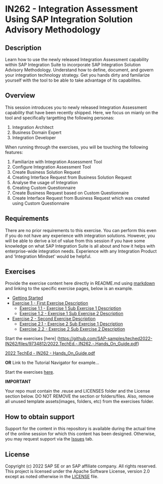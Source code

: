 # IN262 - Integration Assessment Using SAP Integration Solution Advisory Methodology

## Description

Learn how to use the newly released Integration Assessment capability within SAP Integration Suite to incorporate SAP Integration Solution Advisory Methodology. Understand how to define, document, and govern your integration technology strategy. Get you hands dirty and familarize yourself with the tool to be able to take advantage of its capabilites.   

## Overview

This session introduces you to newly released Integration Assessment capability that have been recently shipped. Here, we focus on mianly on the tool and specifically targetting the following personas:
1. Integration Architect
2. Business Domain Expert
3. Integration Developer

When running through the exercises, you will be touching the following features:

1. Familiarize with Integration Assessment Tool
2. Configure Integration Assessment Tool
3. Create Business Solution Request
4. Creating Interface Request from Business Solution Request
5. Analyse the usage of Integration
6. Creating Custom Questionnaire
7. Create Business Request based on Custom Questionnaire
8. Create Interface Request from Business Request which was created using Custom Questionnaire

## Requirements

There are no prior requirements to this exercise. You can perform this even if you do not have any experience with integration solutions. However, you will be able to derive a lot of value from this session if you have some knowledge on what SAP Integration Suite is all about and how it helps with enterprise-wide integration needs. Experience with any Integration Product and 'Integration Mindset' would be helpful.

## Exercises

Provide the exercise content here directly in README.md using [markdown](https://guides.github.com/features/mastering-markdown/) and linking to the specific exercise pages, below is an example.

- [Getting Started](exercises/ex0/)
- [Exercise 1 - First Exercise Description](exercises/ex1/)
    - [Exercise 1.1 - Exercise 1 Sub Exercise 1 Description](exercises/ex1#exercise-11-sub-exercise-1-description)
    - [Exercise 1.2 - Exercise 1 Sub Exercise 2 Description](exercises/ex1#exercise-12-sub-exercise-2-description)
- [Exercise 2 - Second Exercise Description](exercises/ex2/)
    - [Exercise 2.1 - Exercise 2 Sub Exercise 1 Description](exercises/ex2#exercise-21-sub-exercise-1-description)
    - [Exercise 2.2 - Exercise 2 Sub Exercise 2 Description](exercises/ex2#exercise-22-sub-exercise-2-description)

Start the exercises [here] (https://github.com/SAP-samples/teched2022-IN262/files/9734812/2022.TechEd.-.IN262.-.Hands_On_Guide.pdf)
 
[2022 TechEd - IN262 - Hands_On_Guide.pdf](https://github.com/SAP-samples/teched2022-IN262/files/9734812/2022.TechEd.-.IN262.-.Hands_On_Guide.pdf)

**OR** Link to the Tutorial Navigator for example...

Start the exercises [here](https://developers.sap.com/tutorials/abap-environment-trial-onboarding.html).

**IMPORTANT**

Your repo must contain the .reuse and LICENSES folder and the License section below. DO NOT REMOVE the section or folders/files. Also, remove all unused template assets(images, folders, etc) from the exercises folder. 

## How to obtain support

Support for the content in this repository is available during the actual time of the online session for which this content has been designed. Otherwise, you may request support via the [Issues](../../issues) tab.

## License
Copyright (c) 2022 SAP SE or an SAP affiliate company. All rights reserved. This project is licensed under the Apache Software License, version 2.0 except as noted otherwise in the [LICENSE](LICENSES/Apache-2.0.txt) file.
